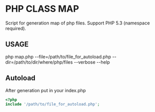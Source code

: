PHP CLASS MAP
=============
Script for generation map of php files.
Support PHP 5.3 (namespace required).

USAGE
-------------
php map.php --file=/path/to/file_for_autoload.php --dir=/path/to/dir/where/php/files --verbose --help


Autoload
---------
After generation put in your index.php

```php
<?php
include '/path/to/file_for_autoload.php';
```